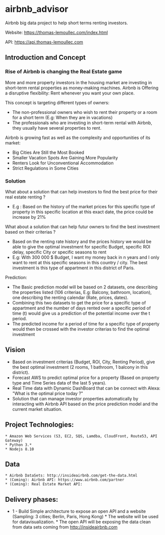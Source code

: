 # airbnb_advisor
Airbnb big data project to help short terms renting investors.

Website: https://thomas-lemoullec.com/index.html

API: https://api.thomas-lemoullec.com

## Introduction and Concept
### Rise of Airbnb is changing the Real Estate game
More and more property investors in the housing market are investing in short-term rental properties as money-making machines.
Airbnb is Offering a disruptive flexibility: Rent whenever you want your own place.

This concept is targeting different types of owners:
* The non-professional owners who wish to rent their property or a room for a short term (E.g: When they are in vacations)
* The professionals who are investing in short-term rental with Airbnb, they usually have several properties to rent.

Airbnb is growing fast as well as the complexity and opportunities of its market:
* Big Cities Are Still the Most Booked
* Smaller Vacation Spots Are Gaining More Popularity
* Renters Look for Unconventional Accommodation
* Strict Regulations in Some Cities

### Solution
What about a solution that can help investors to find the best price for their real estate renting ?
 * E.g : Based on the history of the market prices for this specific type of property in this specific location at this exact date, the price could be increase by 21%
 
What about a solution that can help futur owners to find the best investment based on their criterias ?
 * Based on the renting rate history and the prices history we would be able to give the optimal investment for specific Budget, specific ROI delay, specific City or specific seasons to rent
 * E.g: With 300 000 $ Budget, I want my money back in n years and I only want to rent at this specific seasons in this country / city. The best investment is this type of appartment in this district of Paris.
 
 Prediction:
  * The Basic prediction model will be based on 2 datasets, one describing the properties listed (106 criterias, E.g: Balcony, bathroom, location), one describing the renting calendar (Rate, prices, dates).
  * Combining this two datasets to get the price for a specific type of appartment and the number of days rented over a specific period of time (t) would give us a prediction of the potential income over the t period.
  * The predicted income for a period of time for a specific type of property would then be crossed with the investor criterias to find the optimal investment

## Vision
 * Based on investment criterias (Budget, ROI, City, Renting Period), give the best optimal investment (2 rooms, 1 bathroom, 1 balcony in this district).
 * Forecast AWS to predict optimal price for a property (Based on property type and Time Series data of the last 5 years).
 * Real Time data with Dynamic DashBoard that can be connect with Alexa: "What is the optimal price today ?"
 * Solution that can manage investor properties automatically by interacting with Airbnb API based on the price prediction model and the current market situation.

## Project Technologies:
    * Amazon Web Services (S3, EC2, SQS, Lamdba, CloudFront, Route53, API Gateway)
    * Python 3.*
    * Nodejs 8.10
 
## Data
    * Airbnb DataSets: http://insideairbnb.com/get-the-data.html
    * (Coming): Airbnb API: https://www.airbnb.com/partner
    * (Coming): Real Estate Market API: 

## Delivery phases:
   * 1 - Build Simple architecture to expose an open API and a website (Sampling: 3 cities; Berlin, Paris, Hong Kong)
    * The website will be used for datavisualization.
    * The open API will be exposing the data clean from data sets coming from http://insideairbnb.com
